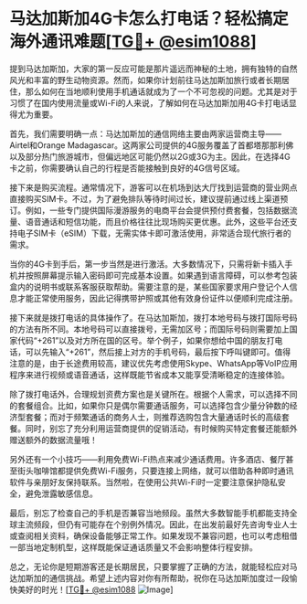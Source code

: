 # 马达加斯加4G卡怎么打电话？轻松搞定海外通讯难题[[TG💪+ @esim1088](https://t.me/s/esim1088)]

提到马达加斯加，大家的第一反应可能是那片遥远而神秘的土地，拥有独特的自然风光和丰富的野生动物资源。然而，如果你计划前往马达加斯加旅行或者长期居住，那么如何在当地顺利使用手机通话就成为了一个不可忽视的问题。尤其是对于习惯了在国内使用流量或Wi-Fi的人来说，了解如何在马达加斯加用4G卡打电话显得尤为重要。

首先，我们需要明确一点：马达加斯加的通信网络主要由两家运营商主导——Airtel和Orange Madagascar。这两家公司提供的4G服务覆盖了首都塔那那利佛以及部分热门旅游城市，但偏远地区可能仍然以2G或3G为主。因此，在选择4G卡之前，你需要确认自己的行程是否能接触到良好的4G信号区域。

接下来是购买流程。通常情况下，游客可以在机场到达大厅找到运营商的营业网点直接购买SIM卡。不过，为了避免排队等待时间过长，建议提前通过线上渠道预订。例如，一些专门提供国际漫游服务的电商平台会提供预付费套餐，包括数据流量、语音通话和短信功能，而且价格往往比现场购买更优惠。此外，这些平台还支持电子SIM卡（eSIM）下载，无需实体卡即可激活使用，非常适合现代旅行者的需求。

当你的4G卡到手后，第一步当然是进行激活。大多数情况下，只需将新卡插入手机并按照屏幕提示输入密码即可完成基本设置。如果遇到语言障碍，可以参考包装盒内的说明书或联系客服获取帮助。需要注意的是，某些国家要求用户登记个人信息才能正常使用服务，因此记得携带护照或其他有效身份证件以便顺利完成注册。

接下来就是拨打电话的具体操作了。在马达加斯加，拨打本地号码与拨打国际号码的方法有所不同。本地号码可以直接拨号，无需加区号；而国际号码则需要加上国家代码“+261”以及对方所在国的区号。举个例子，如果你想给中国的朋友打电话，可以先输入“+261”，然后接上对方的手机号码，最后按下呼叫键即可。值得注意的是，由于长途费用较高，建议优先考虑使用Skype、WhatsApp等VoIP应用程序来进行视频或语音通话，这样既能节省成本又能享受清晰稳定的连接体验。

除了拨打电话外，合理规划资费方案也是关键所在。根据个人需求，可以选择不同的套餐组合。比如，如果你只是偶尔需要通话服务，可以选择包含少量分钟数的经济型套餐；而对于频繁通话的商务人士，则推荐选购包含大量通话时长的高级套餐。同时，别忘了充分利用运营商提供的促销活动，有时候购买特定套餐还能额外赠送额外的数据流量哦！

另外还有一个小技巧——利用免费Wi-Fi热点来减少通话费用。许多酒店、餐厅甚至街头咖啡馆都提供免费Wi-Fi服务，只要连接上网络，就可以借助各种即时通讯软件与亲朋好友保持联系。当然啦，在使用公共Wi-Fi时一定要注意保护隐私安全，避免泄露敏感信息。

最后，别忘了检查自己的手机是否兼容当地频段。虽然大多数智能手机都能支持全球主流频段，但仍有可能存在个别例外情况。因此，在出发前最好先咨询专业人士或查阅相关资料，确保设备能够正常工作。如果发现不兼容问题，也可以考虑租借一部当地定制机型，这样既能保证通话质量又不会影响整体行程安排。

总之，无论你是短期游客还是长期居民，只要掌握了正确的方法，就能轻松应对马达加斯加的通信挑战。希望上述内容对你有所帮助，祝你在马达加斯加度过一段愉快美好的时光！[[TG💪+ @esim1088](https://t.me/s/esim1088) ![Image](https://i.postimg.cc/4NQfJmqS/Snipaste-2025-05-13-00-14-12.png)]